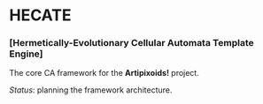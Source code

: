 # HECATE
### [Hermetically-Evolutionary Cellular Automata Template Engine]
The core CA framework for the **Artipixoids!** project. 

*Status*: planning the framework architecture.
